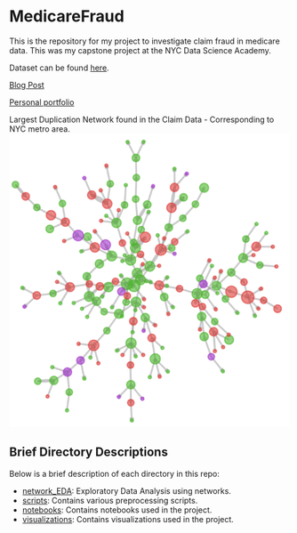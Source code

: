 # MedicareFraud

This is the repository for my project to investigate claim fraud in medicare data. 
This was my capstone project at the NYC Data Science Academy. 

Dataset can be found [here](https://www.kaggle.com/rohitrox/healthcare-provider-fraud-detection-analysis).

[Blog Post](https://nycdatascience.com/blog/student-works/predicting-fraudulent-health-insurance-claims/)

[Personal portfolio](https://www.databough.com/art)


Largest Duplication Network found in the Claim Data - Corresponding to NYC metro area. 
![pic](https://github.com/snuzbrokh/MedicareFraud/blob/master/visualizations/networks/outpatientdup_largest.png)

## Brief Directory Descriptions

Below is a brief description of each directory in this repo:
 - [network_EDA](https://github.com/snuzbrokh/MedicareFraud/tree/master/network_EDA): Exploratory Data Analysis using networks. 
 - [scripts](https://github.com/snuzbrokh/MedicareFraud/tree/master/scripts): Contains various preprocessing scripts. 
 - [notebooks](https://github.com/snuzbrokh/MedicareFraud/tree/master/notebooks): Contains notebooks used in the project. 
 - [visualizations](https://github.com/snuzbrokh/MedicareFraud/tree/master/network_EDA): Contains visualizations used in the project.
